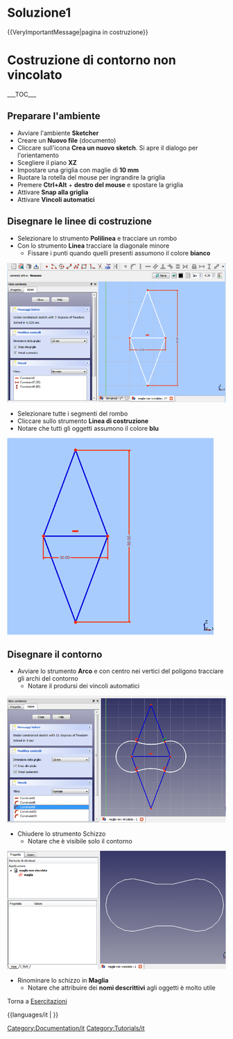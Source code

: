# Soluzione1


{{VeryImportantMessage|pagina in costruzione}}

# Costruzione di contorno non vincolato 

\_\_\_TOC\_\_\_

## Preparare l\'ambiente 

-   Avviare l\'ambiente **Sketcher**
-   Creare un **Nuovo file** (documento)
-   Cliccare sull\'icona **Crea un nuovo sketch**. Si apre il dialogo per l\'orientamento
-   Scegliere il piano **XZ**
-   Impostare una griglia con maglie di **10 mm**
-   Ruotare la rotella del mouse per ingrandire la griglia
-   Premere **Ctrl+Alt** + **destro del mouse** e spostare la griglia
-   Attivare **Snap alla griglia**
-   Attivare **Vincoli automatici**

## Disegnare le linee di costruzione 

-   Selezionare lo strumento **Polilinea** e tracciare un rombo
-   Con lo strumento **Linea** tracciare la diagonale minore
    -   Fissare i punti quando quelli presenti assumono il colore **bianco**

![Rombo base](images/Rombo.png )

-   Selezionare tutte i segmenti del rombo
-   Cliccare sullo strumento **Linea di costruzione**
-   Notare che tutti gli oggetti assumono il colore **blu**

![Rombo linea di Costruzione](images/RomboCostruzione.png )

## Disegnare il contorno 

-   Avviare lo strumento **Arco** e con centro nei vertici del poligono tracciare gli archi del contorno
    -   Notare il prodursi dei vincoli automatici

![Sagoma della Maglia](images/SagomaMaglia.png )

-   Chiudere lo strumento Schizzo
    -   Notare che è visibile solo il contorno

![Contorno Finito](images/ContornoFinito.png )

-   Rinominare lo schizzo in **Maglia**
    -   Notare che attribuire dei **nomi descrittivi** agli oggetti è molto utile

Torna a [Esercitazioni](Esercitazioni.md)


{{languages/it | }}

[Category:Documentation/it](Category:Documentation/it.md) [Category:Tutorials/it](Category:Tutorials/it.md)
